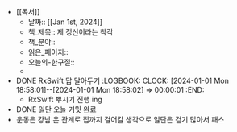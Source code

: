 - [[독서]]
	- 날짜:: [[Jan 1st, 2024]]
	- 책_제목:: 제 정신이라는 착각
	- 책_분야::
	- 읽은_페이지::
	- 오늘의-한구절::
	-
- DONE RxSwift 답 달아두기
  :LOGBOOK:
  CLOCK: [2024-01-01 Mon 18:58:01]--[2024-01-01 Mon 18:58:02] =>  00:00:01
  :END:
	- RxSwift 뿌시기 진행 ing
- DONE 일단 오늘 커밋 완료
- 운동은 강남 온 관계로 집까지 걸어갈 생각으로 일단은 걷기 많아서 패스